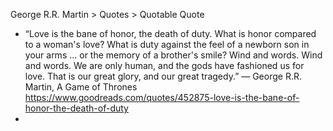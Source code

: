 
George R.R. Martin > Quotes > Quotable Quote
* “Love is the bane of honor, the death of duty. What is honor compared to a woman's love? What is duty against the feel of a newborn son in your arms ... or the memory of a brother's smile? Wind and words. Wind and words. We are only human, and the gods have fashioned us for love. That is our great glory, and our great tragedy.”
― George R.R. Martin, A Game of Thrones 
https://www.goodreads.com/quotes/452875-love-is-the-bane-of-honor-the-death-of-duty
* 
